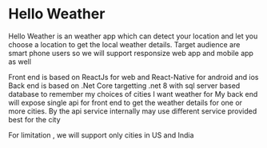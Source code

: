 # Hello Weather 
Hello Weather is an weather app which can detect your location and let you choose a location to get the local weather details.
Target audience are smart phone users so we will support responsize web app and mobile app as well

Front end is based on ReactJs for web and React-Native for android and ios
Back end is based on .Net Core targetting .net 8 with sql server based database to remember my choices of cities I want weather for
My back end will expose single api for front end to get the weather details for one or more cities.
By the api service internally may use different service provided best for the city

For limitation , we will support only cities in US and India
